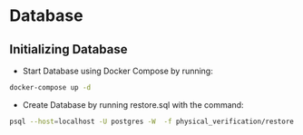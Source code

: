 # Database

## Initializing Database

- Start Database using Docker Compose by running:

```sh
docker-compose up -d
```

- Create Database by running restore.sql with the command:

```sh
psql --host=localhost -U postgres -W  -f physical_verification/restore.sql
```
